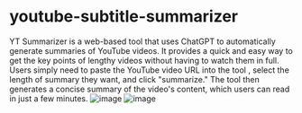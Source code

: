 # youtube-subtitle-summarizer
YT Summarizer is a web-based tool that uses ChatGPT to automatically generate summaries of YouTube videos.
It provides a quick and easy way to get the key points of lengthy videos without having to watch them in full.
Users simply need to paste the YouTube video URL into the tool , select the length of summary they want, and click "summarize."
The tool then generates a concise summary of the video's content, which users can read in just a few minutes. 
![image](https://user-images.githubusercontent.com/67838093/235970749-2a0363ba-e71b-40e0-8fe7-0be5feacd4a1.png)
![image](https://user-images.githubusercontent.com/67838093/235971043-74a18e46-a63a-41bb-990f-1bac00d1d90b.png)
